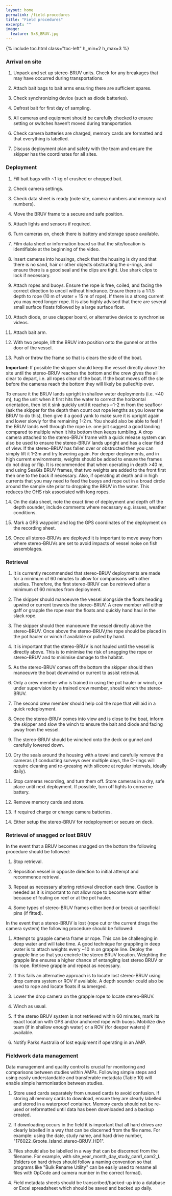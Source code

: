 ```yaml
---
layout: home
permalink: /field-procedures
title: "Field procedures"
excerpt: ""
image:
  feature: 5x8_BRUV.jpg
---
```

{% include toc.html class="toc-left" h_min=2 h_max=3 %}

### **Arrival on site**

1. Unpack and set up stereo-BRUV units. Check for any breakages that may have occurred during transportations.

2. Attach bait bags to bait arms ensuring there are sufficient spares.

3. Check synchronizing device (such as diode batteries).

4. Defrost bait for first day of sampling.

5. All cameras and equipment should be carefully checked to ensure setting or switches haven’t moved during transportation.

6. Check camera batteries are charged, memory cards are formatted and that everything is labelled.

7.  Discuss deployment plan and safety with the team and ensure the skipper has the coordinates for all sites.

### **Deployment**

1. Fill bait bags with ~1 kg of crushed or chopped bait.

2. Check camera settings.

3. Check data sheet is ready (note site, camera numbers and memory card numbers).

4. Move the BRUV frame to a secure and safe position.

5. Attach lights and sensors if required.

6. Turn cameras on, check there is battery and storage space available.

7. Film data sheet or information board so that the site/location is identifiable at the beginning of the video.

8. Insert cameras into housings, check that the housing is dry and that there is no sand, hair or other objects obstructing the o-rings, and ensure there is a good seal and the clips are tight. Use shark clips to lock if necessary.

9. Attach ropes and buoys. Ensure the rope is free, coiled, and facing the correct direction to uncoil without hindrance. Ensure there is a 1:1.5 depth to rope (10 m of water  = 15 m of rope). If there is a strong current you may need longer rope. It is also highly advised that there are several small surface floats followed by a large surface float.

10. Attach diode, or use clapper board, or alternative device to synchronise videos.

11. Attach bait arm.

12. With two people, lift the BRUV into position onto the gunnel or at the door of the vessel.

13. Push or throw the frame so that is clears the side of the boat. 

**Important**: If possible the skipper should keep the vessel directly above the site until the stereo-BRUV reaches the bottom and the crew gives the all clear to depart, i.e. all ropes clear of the boat. If the boat moves off the site before the cameras reach the bottom they will likely be pulled/tip over. 

To ensure it the BRUV lands upright in shallow water deployments (i.e. <40 m), tug the unit when it first hits the water to correct the horizontal orientation, then let it sink quickly until it reaches ~1-2 m from the seafloor (ask the skipper for the depth then count out rope lengths as you lower the BRUV to do this), then give it a good yank to make sure it is upright again and lower slowly for the remaining 1-2 m. You should also be able to feel if the BRUV lands well through the rope i.e. one jolt suggest a good landing compared to multiple when it hits bottom then keeps tumbling. A drop camera attached to the stereo-BRUV frame with a quick release system can also be used to ensure the stereo-BRUV lands upright and has a clear field of view. If the stereo-BRUV has fallen over or obstructed then you can simply lift it 1-2m and try lowering again. For deeper deployments, and in high current environments, weights should be added to ensure the frames do not drag or flip. It is recommended that when operating in depth >40 m, and using SeaGis BRUV frames, that two weights are added to the front first then one to the back if necessary. Also, if operating at depth and in high currents that you may need to feed the buoys and rope out in a broad circle around the sample site prior to dropping the BRUV in the water. This reduces the OHS risk associated with long ropes.

14. On the data sheet, note the exact time of deployment and depth off the depth sounder, include comments where necessary e.g. issues, weather conditions.

15. Mark a GPS waypoint and log the GPS coordinates of the deployment on the recording sheet.

16. Once all stereo-BRUVs are deployed it is important to move away from where stereo-BRUVs are set to avoid impacts of vessel noise on fish assemblages.

### **Retrieval**

1. It is currently recommended that stereo-BRUV deployments are made for a minimum of 60 minutes to allow for comparisons with other studies. Therefore, the first stereo-BRUV can be retrieved after a minimum of 60 minutes from deployment.

2. The skipper should manoeuvre the vessel alongside the floats heading upwind or current towards the stereo-BRUV. A crew member will either gaff or grapple the rope near the floats and quickly hand haul in the slack rope.

3. The skipper should then manoeuvre the vessel directly above the stereo-BRUV. Once above the stereo-BRUV,the rope should be placed in the pot hauler or winch if available or pulled by hand.

4. It is important that the stereo-BRUV is not hauled until the vessel is directly above. This is to minimise the risk of snagging the rope or stereo-BRUV and to minimise damage to the habitat.

5. As the stereo-BRUV comes off the bottom the skipper should then manoeuvre the boat downwind or current to assist retrieval.

6. Only a crew member who is trained in using the pot hauler or winch, or under supervision by a trained crew member, should winch the stereo-BRUV.

7. The second crew member should help coil the rope that will aid in a quick redeployment.

8. Once the stereo-BRUV comes into view and is close to the boat, inform the skipper and slow the winch to ensure the bait and diode and facing away from the vessel.

9. The stereo-BRUV should be winched onto the deck or gunnel and carefully lowered down.

10. Dry the seals around the housing with a towel and carefully remove the cameras (if conducting surveys over multiple days, the O-rings will require cleaning and re-greasing with silicone at regular intervals, ideally daily).

11. Stop cameras recording, and turn them off. Store cameras in a dry, safe place until next deployment. If possible, turn off lights to conserve battery.

12. Remove memory cards and store.

13. If required charge or change camera batteries.

14. Either setup the stereo-BRUV for redeployment or secure on deck.

### **Retrieval of snagged or lost BRUV**

In the event that a BRUV becomes snagged on the bottom the following procedure should be followed:

1. Stop retrieval.

2. Reposition vessel in opposite direction to initial attempt and recommence retrieval.

3. Repeat as necessary altering retrieval direction each time. Caution is needed as it is important to not allow rope to become worn either because of fouling on reef or at the pot hauler.

4. Some types of stereo-BRUV frames either bend or break at sacrificial pins (if fitted).

In the event that a stereo-BRUV is lost (rope cut or the current drags the camera system) the following procedure should be followed:

1. Attempt to grapple camera frame or rope. This can be challenging in deep water and will take time. A good technique for grappling in deep water is to attach weights every ~10 m on grapple line. Deploy the grapple line so that you encircle the stereo BRUV location. Weighting the grapple line ensures a higher chance of entangling lost stereo BRUV or its rope. Retrieve grapple and repeat as necessary.

2. If this fails an alternative approach is to locate lost stereo-BRUV using drop camera system or ROV if available. A depth sounder could also be used to rope and locate floats if submerged.

3. Lower the drop camera on the grapple rope to locate stereo-BRUV.

4. Winch as usual.

5. If the stereo BRUV system is not retrieved within 60 minutes, mark its exact location with GPS and/or anchored rope with buoys. Mobilize dive team (if in shallow enough water) or a ROV (for deeper waters) if available.

6. Notify Parks Australia of lost equipment if operating in an AMP.

### **Fieldwork data management**

Data management and quality control is crucial for monitoring and comparisons between studies within AMPs. Following simple steps and using easily understandable and transferable metadata (Table 10) will enable simple harmonisation between studies.

1. Store used cards separately from unused cards to avoid confusion. If storing all memory cards to download, ensure they are clearly labelled and stored in a waterproof container. Memory cards should not be re-used or reformatted until data has been downloaded and a backup created.

2. If downloading occurs in the field it is important that all hard drives are clearly labelled in a way that can be discerned from the file name. For example: using the date, study name, and hard drive number, "176022_Groote_Island_stereo-BRUV_HD1".

3. Files should also be labelled in a way that can be discerned from the filename. For example, with site_year_month_day_study_cam1_cam2_L (folders on hard drives should follow a naming convention so that programs like "Bulk Rename Utility" can be easily used to rename all files with OpCode and camera number in the correct format).

4. Field metadata sheets should be transcribed/backed-up into a database or Excel spreadsheet which should be saved and backed up daily.

